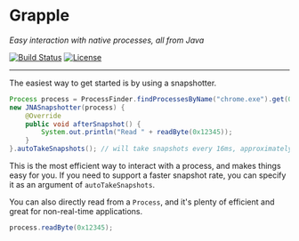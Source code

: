 # Grapple

_Easy interaction with native processes, all from Java_

[![Build Status](https://travis-ci.org/Jire/grapple.svg?branch=master)](https://travis-ci.org/Jire/grapple)
[![License](https://img.shields.io/github/license/Jire/grapple.svg)](https://github.com/Jire/grapple/blob/master/LICENSE.txt)

---

The easiest way to get started is by using a snapshotter.

```java
Process process = ProcessFinder.findProcessesByName("chrome.exe").get(0);
new JNASnapshotter(process) {
	@Override
	public void afterSnapshot() {
		System.out.println("Read " + readByte(0x12345));
	}
}.autoTakeSnapshots(); // will take snapshots every 16ms, approximately 60 FPS
```

This is the most efficient way to interact with a process, and makes things easy for you.
If you need to support a faster snapshot rate, you can specify it as an argument of `autoTakeSnapshots`.

You can also directly read from a `Process`, and it's plenty of efficient and great for non-real-time applications.

```java
process.readByte(0x12345);
```